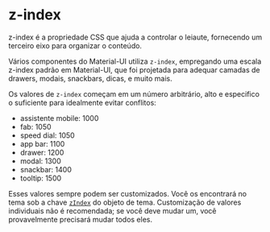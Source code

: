 # z-index

<p class="description">z-index é a propriedade CSS que ajuda a controlar o leiaute, fornecendo um terceiro eixo para organizar o conteúdo.</p>

Vários componentes do Material-UI utiliza `z-index`, empregando uma escala z-index padrão em Material-UI, que foi projetada para adequar camadas de drawers, modais, snackbars, dicas, e muito mais.

Os valores de `z-index` começam em um número arbitrário, alto e especifico o suficiente para idealmente evitar conflitos:

- assistente mobile: 1000
- fab: 1050
- speed dial: 1050
- app bar: 1100
- drawer: 1200
- modal: 1300
- snackbar: 1400
- tooltip: 1500

Esses valores sempre podem ser customizados. Você os encontrará no tema sob a chave [`zIndex`](/customization/default-theme/?expand-path=$.zIndex) do objeto de tema. Customização de valores individuais não é recomendada; se você deve mudar um, você provavelmente precisará mudar todos eles.
